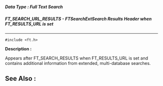##### Data Type : Full Text Search
##### FT_SEARCH_URL_RESULTS - FTSearchExtSearch Results Header when FT_RESULTS_URL is set
---
```
#include <ft.h>
```
**Description :**

Appears after FT_SEARCH_RESULTS when FT_RESULTS_URL is set and contains 
additional information from extended, multi-database searches.

**See Also :**
---
